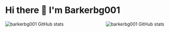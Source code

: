# Hi there 👋 I'm Barkerbg001

<div>
  <a href="#">
    <img src="https://github-readme-stats.vercel.app/api?username=barkerbg001&show_icons=true&count_private=true" alt="barkerbg001 GitHub stats" align="right" />
  </a>
  <a href="#">
    <img src="https://github-readme-stats.vercel.app/api/top-langs/?username=barkerbg001&layout=compact&theme=tokyonight&count_private=true" alt="barkerbg001 GitHub stats" align= "left"/>
  </a>
</div>
<!--
A developer currently using Xamarin to carry out my daily job, and slowly becoming a GitHub wizard!

Love interacting with the community and exchanging knowledge 📚.
-->
## 🤓 - About

- Name: Bradley Barker (barkerbg001)
- Pronouns: he/him
- Company email: barkerbg001@gmailcom
- Twitch: [twitch.tv/barkerbg001](https://www.twitch.tv/barkerbg001)
- All the handles and things: [barkerbg001.com](https://barkerbg001.com)

<!--
**barkerbg001/barkerbg001** is a ✨ _special_ ✨ repository because its `README.md` (this file) appears on your GitHub profile.

Here are some ideas to get you started:

- 🔭 I’m currently working on ...
- 🌱 I’m currently learning ...
- 👯 I’m looking to collaborate on ...
- 🤔 I’m looking for help with ...
- 💬 Ask me about ...
- 📫 How to reach me: ...
- 😄 Pronouns: ...
- ⚡ Fun fact: ...
-->
